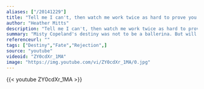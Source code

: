 ```yaml
---
aliases: ["/20141229"]
title: "Tell me I can't, then watch me work twice as hard to prove you wrong."
author: "Heather Mitts"
description: "Tell me I can't, then watch me work twice as hard to prove you wrong. - Heather Mitts quotes from GetInspired365.com"
summary: "Misty Copeland's destiny was not to be a ballerina. But will trumps fate"
referenceurl: ""
tags: ["Destiny","Fate","Rejection",]
source: "youtube"
videoid: "ZY0cdXr_1MA"
image: "https://img.youtube.com/vi/ZY0cdXr_1MA/0.jpg"
---
```


{{< youtube ZY0cdXr_1MA >}}
